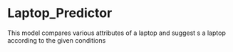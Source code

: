 # Laptop_Predictor
This model compares various attributes of a laptop and suggest s a laptop according to the given conditions
